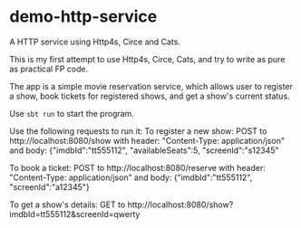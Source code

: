 # demo-http-service

A HTTP service using Http4s, Circe and Cats.

This is my first attempt to use Http4s, Circe, Cats, and try to write as pure as practical FP code.

The app is a simple movie reservation service, which allows user to register a show, book tickets for registered shows, and get a show's current status.

Use `sbt run` to start the program.

Use the following requests to run it:
To register a new show:
POST to http://localhost:8080/show
with header: "Content-Type: application/json"
and body: {"imdbId":"tt555112", "availableSeats":5, "screenId":"s12345"

To book a ticket:
POST to http://localhost:8080/reserve
with header: "Content-Type: application/json"
and body: {"imdbId":"tt555112", "screenId":"a12345"}

To get a show's details:
GET to http://localhost:8080/show?imdbId=tt555112&screenId=qwerty


